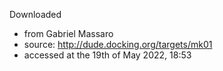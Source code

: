 Downloaded 
- from Gabriel Massaro
- source: http://dude.docking.org/targets/mk01
- accessed at the 19th of May 2022, 18:53